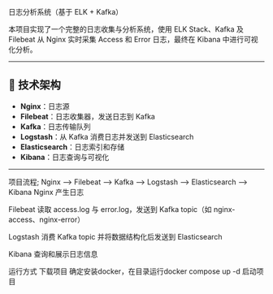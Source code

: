 日志分析系统（基于 ELK + Kafka）

本项目实现了一个完整的日志收集与分析系统，使用 ELK Stack、Kafka 及 Filebeat 从 Nginx 实时采集 Access 和 Error 日志，最终在 Kibana 中进行可视化分析。

---

## 🔧 技术架构

- **Nginx**：日志源
- **Filebeat**：日志收集器，发送日志到 Kafka
- **Kafka**：日志传输队列
- **Logstash**：从 Kafka 消费日志并发送到 Elasticsearch
- **Elasticsearch**：日志索引和存储
- **Kibana**：日志查询与可视化

---

项目流程;
Nginx --> Filebeat --> Kafka --> Logstash --> Elasticsearch --> Kibana
Nginx 产生日志

Filebeat 读取 access.log 与 error.log，发送到 Kafka topic（如 nginx-access、nginx-error）

Logstash 消费 Kafka topic 并将数据结构化后发送到 Elasticsearch

Kibana 查询和展示日志信息

运行方式
下载项目 确定安装docker，在目录运行docker compose up -d 启动项目
